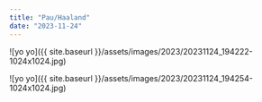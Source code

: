 ```yaml
---
title: "Pau/Haaland"
date: "2023-11-24"
---
```


![yo yo]({{ site.baseurl }}/assets/images/2023/20231124_194222-1024x1024.jpg)

![yo yo]({{ site.baseurl }}/assets/images/2023/20231124_194254-1024x1024.jpg)
